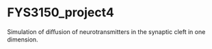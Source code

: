 FYS3150_project4
================

Simulation of diﬀusion of neurotransmitters in the synaptic cleft in one dimension.
